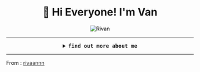 
<h1 align="center">👋 Hi Everyone! I'm Van</h1>

<div align="center">
  <img src="[https://github.com/p-w/p-w/raw/main/intro.gif](https://github.com/rivaannn/rivaannn/assets/93449889/e5d661fb-91ae-401b-b491-ba5628df0f77)" alt="Rivan">
</div>

----
  
<details align="center">

<summary> <b> <samp>find out more about me</samp></b></summary>
  
[![Mail](https://img.shields.io/badge/-Mail-black?style=for-the-badge&logo=gmail)](mailto:mrivans2002@gmail.com)
[![Linkedin](https://img.shields.io/badge/-LinkedIn-black?style=for-the-badge&logo=Linkedin)](https://www.linkedin.com/in/muhamad-rivan-sahronie-082283246/)
[![Instagram](https://img.shields.io/badge/-Instagram-black?style=for-the-badge&logo=Instagram)](https://www.instagram.com/rivaann_/)

</details>

----
From :  [rivaannn](https://github.com/rivaannn)

 

